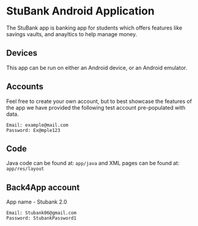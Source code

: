 # StuBank Android Application
The StuBank app is banking app for students which offers features like savings vaults, and anayltics to help manage money.

## Devices
This app can be run on either an Android device, or an Android emulator.

## Accounts
Feel free to create your own account, but to best showcase the features of the app we have provided the following test account pre-populated with data.
```
Email: example@mail.com
Password: Ex@mple123
```

## Code
Java code can be found at:
```app/java```
and XML pages can be found at:
```app/res/layout```

## Back4App account
App name - Stubank 2.0
```
Email: Stubank06@gmail.com
Password: StubankPassword1
```